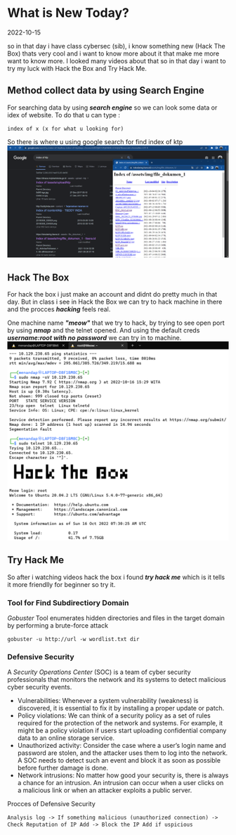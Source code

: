 # What is New Today?
2022-10-15

so in that day i have class cybersec (sib), i know something new (Hack The Box) thats very cool and i want to know more about it that make me more want to know more. I looked many videos about that so in that day i want to try my luck with Hack the Box and Try Hack Me.

## Method collect data by using Search Engine
For searching data by using ***search engine*** so we can look some data or idex of website. To do that u can type  :
```
index of x (x for what u looking for)
```

So there is where u using google search for find index of ktp
![index_image_google](/images/search_engine_index.png)

## Hack The Box
For hack the box i just make an account and didnt do pretty much in that day. But in class i see in Hack the Box we can try to hack machine in there and the procces ***hacking*** feels real. 

One machine name ***"meow"*** that we try to hack, by trying to see open port by using ***nmap*** and the telnet opened. And using the default creds ***username:root with no password*** we can try in to machine.
![index_image_google](/images/meow_hackthebox.png)

## Try Hack Me

So after i watching videos hack the box i found ***try hack me*** which is it tells it more friendlly for beginner so try it. 

### Tool for Find Subdirectiory Domain
_Gobuster_ Tool enumerates hidden directories and files in the target domain by performing a brute-force attack
```
gobuster -u http://url -w wordlist.txt dir
```

### Defensive Security

A _Security Operations Center_ (SOC) is a team of cyber security professionals that monitors the network and its systems to detect malicious cyber security events. 
-   Vulnerabilities: Whenever a system vulnerability (weakness) is discovered, it is essential to fix it by installing a proper update or patch.
-   Policy violations: We can think of a security policy as a set of rules required for the protection of the network and systems. For example, it might be a policy violation if users start uploading confidential company data to an online storage service.
-   Unauthorized activity: Consider the case where a user’s login name and password are stolen, and the attacker uses them to log into the network. A SOC needs to detect such an event and block it as soon as possible before further damage is done.
-   Network intrusions: No matter how good your security is, there is always a chance for an intrusion. An intrusion can occur when a user clicks on a malicious link or when an attacker exploits a public server. 

Procces of Defensive Security
```
Analysis log -> If something malicious (unauthorized connection) -> Check Reputation of IP Add -> Block the IP Add if uspicious
```